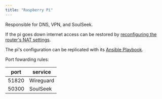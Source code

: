 ```yaml
---
title: "Raspberry Pi"
---
```


Responsible for DNS, VPN, and SoulSeek. 

If the pi goes down internet access can be restored by [reconfiguring the router's NAT settings](posts/pihole-dns-setup).

The pi's configuration can be replicated with its [Ansible Playbook](https://github.com/HelamanWarrior/pi-server-playbook).

Port fowarding rules:

| port  | service    |
|-------|------------|
| 51820 | Wireguard  |
| 50300 | SoulSeek   |

